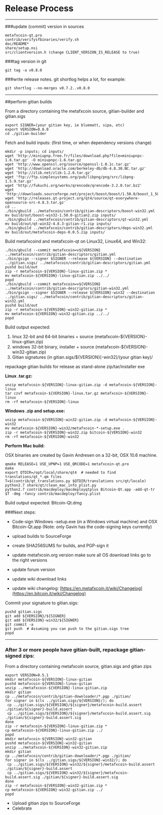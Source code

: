 Release Process
====================

* * *

###update (commit) version in sources


	metafxcoin-qt.pro
	contrib/verifysfbinaries/verify.sh
	doc/README*
	share/setup.nsi
	src/clientversion.h (change CLIENT_VERSION_IS_RELEASE to true)

###tag version in git

	git tag -a v0.8.0

###write release notes. git shortlog helps a lot, for example:

	git shortlog --no-merges v0.7.2..v0.8.0

* * *

##perform gitian builds

 From a directory containing the metafxcoin source, gitian-builder and gitian.sigs
  
	export SIGNER=(your gitian key, ie bluematt, sipa, etc)
	export VERSION=0.8.0
	cd ./gitian-builder

 Fetch and build inputs: (first time, or when dependency versions change)

	mkdir -p inputs; cd inputs/
	wget 'http://miniupnp.free.fr/files/download.php?file=miniupnpc-1.6.tar.gz' -O miniupnpc-1.6.tar.gz
	wget 'http://www.openssl.org/source/openssl-1.0.1c.tar.gz'
	wget 'http://download.oracle.com/berkeley-db/db-4.8.30.NC.tar.gz'
	wget 'http://zlib.net/zlib-1.2.6.tar.gz'
	wget 'ftp://ftp.simplesystems.org/pub/libpng/png/src/libpng-1.5.9.tar.gz'
	wget 'http://fukuchi.org/works/qrencode/qrencode-3.2.0.tar.bz2'
	wget 'http://downloads.sourceforge.net/project/boost/boost/1.50.0/boost_1_50_0.tar.bz2'
	wget 'http://releases.qt-project.org/qt4/source/qt-everywhere-opensource-src-4.8.3.tar.gz'
	cd ..
	./bin/gbuild ../metafxcoin/contrib/gitian-descriptors/boost-win32.yml
	mv build/out/boost-win32-1.50.0-gitian2.zip inputs/
	./bin/gbuild ../metafxcoin/contrib/gitian-descriptors/qt-win32.yml
	mv build/out/qt-win32-4.8.3-gitian-r1.zip inputs/
	./bin/gbuild ../metafxcoin/contrib/gitian-descriptors/deps-win32.yml
	mv build/out/metafxcoin-deps-0.0.5.zip inputs/

 Build metafxcoind and metafxcoin-qt on Linux32, Linux64, and Win32:
  
	./bin/gbuild --commit metafxcoin=v${VERSION} ../metafxcoin/contrib/gitian-descriptors/gitian.yml
	./bin/gsign --signer $SIGNER --release ${VERSION} --destination ../gitian.sigs/ ../metafxcoin/contrib/gitian-descriptors/gitian.yml
	pushd build/out
	zip -r metafxcoin-${VERSION}-linux-gitian.zip *
	mv metafxcoin-${VERSION}-linux-gitian.zip ../../
	popd
	./bin/gbuild --commit metafxcoin=v${VERSION} ../metafxcoin/contrib/gitian-descriptors/gitian-win32.yml
	./bin/gsign --signer $SIGNER --release ${VERSION}-win32 --destination ../gitian.sigs/ ../metafxcoin/contrib/gitian-descriptors/gitian-win32.yml
	pushd build/out
	zip -r metafxcoin-${VERSION}-win32-gitian.zip *
	mv metafxcoin-${VERSION}-win32-gitian.zip ../../
	popd

  Build output expected:

  1. linux 32-bit and 64-bit binaries + source (metafxcoin-${VERSION}-linux-gitian.zip)
  2. windows 32-bit binary, installer + source (metafxcoin-${VERSION}-win32-gitian.zip)
  3. Gitian signatures (in gitian.sigs/${VERSION}[-win32]/(your gitian key)/

repackage gitian builds for release as stand-alone zip/tar/installer exe

**Linux .tar.gz:**

	unzip metafxcoin-${VERSION}-linux-gitian.zip -d metafxcoin-${VERSION}-linux
	tar czvf metafxcoin-${VERSION}-linux.tar.gz metafxcoin-${VERSION}-linux
	rm -rf metafxcoin-${VERSION}-linux

**Windows .zip and setup.exe:**

	unzip metafxcoin-${VERSION}-win32-gitian.zip -d metafxcoin-${VERSION}-win32
	mv metafxcoin-${VERSION}-win32/metafxcoin-*-setup.exe .
	zip -r metafxcoin-${VERSION}-win32.zip bitcoin-${VERSION}-win32
	rm -rf metafxcoin-${VERSION}-win32

**Perform Mac build:**

  OSX binaries are created by Gavin Andresen on a 32-bit, OSX 10.6 machine.

	qmake RELEASE=1 USE_UPNP=1 USE_QRCODE=1 metafxcoin-qt.pro
	make
	export QTDIR=/opt/local/share/qt4  # needed to find translations/qt_*.qm files
	T=$(contrib/qt_translations.py $QTDIR/translations src/qt/locale)
	python2.7 share/qt/clean_mac_info_plist.py
	python2.7 contrib/macdeploy/macdeployqtplus Bitcoin-Qt.app -add-qt-tr $T -dmg -fancy contrib/macdeploy/fancy.plist

 Build output expected: Bitcoin-Qt.dmg

###Next steps:

* Code-sign Windows -setup.exe (in a Windows virtual machine) and
  OSX Bitcoin-Qt.app (Note: only Gavin has the code-signing keys currently)

* upload builds to SourceForge

* create SHA256SUMS for builds, and PGP-sign it

* update metafxcoin.org version
  make sure all OS download links go to the right versions

* update forum version

* update wiki download links

* update wiki changelog: [https://en.metafxcoin.it/wiki/Changelog](https://en.bitcoin.it/wiki/Changelog)

Commit your signature to gitian.sigs:

	pushd gitian.sigs
	git add ${VERSION}/${SIGNER}
	git add ${VERSION}-win32/${SIGNER}
	git commit -a
	git push  # Assuming you can push to the gitian.sigs tree
	popd

-------------------------------------------------------------------------

### After 3 or more people have gitian-built, repackage gitian-signed zips:

From a directory containing metafxcoin source, gitian.sigs and gitian zips

	export VERSION=0.5.1
	mkdir metafxcoin-${VERSION}-linux-gitian
	pushd metafxcoin-${VERSION}-linux-gitian
	unzip ../metafxcoin-${VERSION}-linux-gitian.zip
	mkdir gitian
	cp ../metafxcoin/contrib/gitian-downloader/*.pgp ./gitian/
	for signer in $(ls ../gitian.sigs/${VERSION}/); do
	 cp ../gitian.sigs/${VERSION}/${signer}/metafxcoin-build.assert ./gitian/${signer}-build.assert
	 cp ../gitian.sigs/${VERSION}/${signer}/metafxcoin-build.assert.sig ./gitian/${signer}-build.assert.sig
	done
	zip -r metafxcoin-${VERSION}-linux-gitian.zip *
	cp metafxcoin-${VERSION}-linux-gitian.zip ../
	popd
	mkdir metafxcoin-${VERSION}-win32-gitian
	pushd metafxcoin-${VERSION}-win32-gitian
	unzip ../metafxcoin-${VERSION}-win32-gitian.zip
	mkdir gitian
	cp ../metafxcoin/contrib/gitian-downloader/*.pgp ./gitian/
	for signer in $(ls ../gitian.sigs/${VERSION}-win32/); do
	 cp ../gitian.sigs/${VERSION}-win32/${signer}/metafxcoin-build.assert ./gitian/${signer}-build.assert
	 cp ../gitian.sigs/${VERSION}-win32/${signer}/metafxcoin-build.assert.sig ./gitian/${signer}-build.assert.sig
	done
	zip -r metafxcoin-${VERSION}-win32-gitian.zip *
	cp metafxcoin-${VERSION}-win32-gitian.zip ../
	popd

- Upload gitian zips to SourceForge
- Celebrate 
